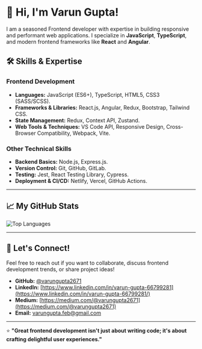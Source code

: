 # 👋 Hi, I'm Varun Gupta!  

  I am a seasoned Frontend developer with expertise in building responsive and performant web applications. I specialize in **JavaScript**, **TypeScript**, and modern frontend frameworks like **React** and **Angular**.  


## 🛠️ Skills & Expertise  

### **Frontend Development**  
- **Languages:** JavaScript (ES6+), TypeScript, HTML5, CSS3 (SASS/SCSS).  
- **Frameworks & Libraries:** React.js, Angular, Redux, Bootstrap, Tailwind CSS.  
- **State Management:** Redux, Context API, Zustand.  
- **Web Tools & Techniques:** VS Code API, Responsive Design, Cross-Browser Compatibility, Webpack, Vite.  

### **Other Technical Skills**  
- **Backend Basics:** Node.js, Express.js.  
- **Version Control:** Git, GitHub, GitLab.  
- **Testing:** Jest, React Testing Library, Cypress.  
- **Deployment & CI/CD:** Netlify, Vercel, GitHub Actions.  

---

## 📈 My GitHub Stats  

![Top Languages](https://github-readme-stats.vercel.app/api/top-langs/?username=varungupta2671&layout=donut&theme=default)  

---

## 💬 Let's Connect!  

Feel free to reach out if you want to collaborate, discuss frontend development trends, or share project ideas!  

- **GitHub:** [@varungupta2671](https://github.com/varungupta2671)  
- **LinkedIn:** [https://www.linkedin.com/in/varun-gupta-66799281](https://www.linkedin.com/in/varun-gupta-66799281/)
- **Medium:** [https://medium.com/@varungupta2671](https://medium.com/@varungupta2671)
- **Email:** varungupta.feb@gmail.com

---

⭐️ **"Great frontend development isn't just about writing code; it's about crafting delightful user experiences."** 
